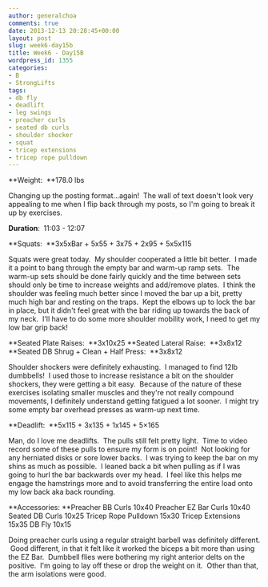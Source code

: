 ```yaml
---
author: generalchoa
comments: true
date: 2013-12-13 20:28:45+00:00
layout: post
slug: week6-day15b
title: Week6 - Day15B
wordpress_id: 1355
categories:
- B
- StrongLifts
tags:
- db fly
- deadlift
- leg swings
- preacher curls
- seated db curls
- shoulder shocker
- squat
- tricep extensions
- tricep rope pulldown
---
```


**Weight:  **178.0 lbs

Changing up the posting format...again!  The wall of text doesn't look very appealing to me when I flip back through my posts, so I'm going to break it up by exercises.

**Duration**:  11:03 - 12:07

**Squats:  **3x5xBar + 5x55 + 3x75 + 2x95 + 5x5x115

Squats were great today.  My shoulder cooperated a little bit better.  I made it a point to bang through the empty bar and warm-up ramp sets.  The warm-up sets should be done fairly quickly and the time between sets should only be time to increase weights and add/remove plates.  I think the shoulder was feeling much better since I moved the bar up a bit, pretty much high bar and resting on the traps.  Kept the elbows up to lock the bar in place, but it didn't feel great with the bar riding up towards the back of my neck.  I'll have to do some more shoulder mobility work, I need to get my low bar grip back!

**Seated Plate Raises:  **3x10x25
**Seated Lateral Raise:  **3x8x12
**Seated DB Shrug + Clean + Half Press:  **3x8x12

Shoulder shockers were definitely exhausting.  I managed to find 12lb dumbbells!  I used those to increase resistance a bit on the shoulder shockers, they were getting a bit easy.  Because of the nature of these exercises isolating smaller muscles and they're not really compound movements, I definitely understand getting fatigued a lot sooner.  I might try some empty bar overhead presses as warm-up next time.

**Deadlift:  **5x115 + 3x135 + 1x145 + 5×165

Man, do I love me deadlifts.  The pulls still felt pretty light.  Time to video record some of these pulls to ensure my form is on point!  Not looking for any herniated disks or sore lower backs.  I was trying to keep the bar on my shins as much as possible.  I leaned back a bit when pulling as if I was going to hurl the bar backwards over my head.  I feel like this helps me engage the hamstrings more and to avoid transferring the entire load onto my low back aka back rounding.

**Accessories:
**Preacher BB Curls 10x40
Preacher EZ Bar Curls 10x40
Seated DB Curls 10x25
Tricep Rope Pulldown 15x30
Tricep Extensions 15x35
DB Fly 10x15

Doing preacher curls using a regular straight barbell was definitely different.  Good different, in that it felt like it worked the biceps a bit more than using the EZ Bar.  Dumbbell flies were bothering my right anterior delts on the positive.  I'm going to lay off these or drop the weight on it.  Other than that, the arm isolations were good.
